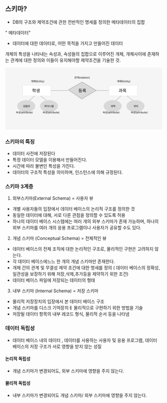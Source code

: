 ## 스키마?
- DB의 구조와 제약조건에 관한 전반적인 명세를 정의한 메타데이터의 집합

" 메타데이터"
- 데이터에 대한 데이터로, 어떤 목적을 가지고 만들어진 데이터

개체의 특성을 나타내는 속성과, 속성들의 집합으로 이루어진 개체, 개체사이에 존재하는 관계에 대한 정의와 이들이 유지해야할 제약조건을 기술한 것. 

![Alt text](image.png)

### 스키마의 특징
- 데이터 사전에 저장된다 
- 특정 데이터 모델을 이용해서 만들어진다.
- 시간에 따라 불변인 특성을 가진다.
- 데이터의 구조적 특성을 의미하며, 인스턴스에 의해 규정된다.


### 스키마 3계층
1. 외부스키마(External Schema) = 사용자 뷰
- 개별 사용자들의 입장에서 데이터 베이스의 논리적 구조를 정의한 것
- 동일한 데이터에 대해, 서로 다른 관점을 정의할 수 있도록 허용
- 하나의 데이터 베이스 시스템에는 여러 개의 외부 스키마가 존재 가능하며, 하나의 외부 스키마를 여러 개의 응용 프로그램이나 사용자가 공유할 수도 있다.

2. 개념 스키마 (Conceptual Schema) = 전체적인 뷰
- 데이터 베이스의 전체 조직에 대한 논리적인 구조로, 물리적인 구현은 고려하지 않는다.
- 각 데이터 베이스에느느 한 개의 개념 스키마만 존재한다.
- 개체 간의 관계 및 무결성 제약 조건에 대한 명세를 정의 ( 데이터 베이스의 정확성, 일관성을 보장하기 위해 저장,삭제,추가등을 제약하기 위한 조건)
- 데이터 베이스 파일에 저장되는 데이터의 형태

3. 내부 스키마 (Internal Schema) = 저장 스키마
- 물리적 저장장치의 입장에서 본 데이터 베이스 구조
- 개념 스키마를 디스크 기억장치ㅔ 물리적으로 구현하기 위한 방법을 기술
- 저장될 데이터 항목의 내부 레코드 형식, 물리적 순서 등을 나타냄

### 데이터 독립성
- 데이터 베이스 내의 데이터 , 데이터를 사용하는 사용자 및 응용 프로그램, 데이터 베이스의 저장 구조가 서로 영향을 받지 않는 성질

#### 논리적 독립성 
- 개념 스키마가 변경되어도, 외부 스키마에 영향을 주지 않는다.

#### 물리적 독립성
- 내부 스키마가 변경되어도 개념 스키마/ 외부 스키마에 영향을 주지 않는다.
